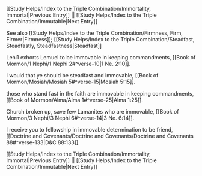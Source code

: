 [[Study Helps/Index to the Triple Combination/Immortality, Immortal|Previous Entry]]  ||  [[Study Helps/Index to the Triple Combination/Immutable|Next Entry]]

 See also [[Study Helps/Index to the Triple Combination/Firmness, Firm, Firmer|Firmness]]; [[Study Helps/Index to the Triple Combination/Steadfast, Steadfastly, Steadfastness|Steadfast]]

 Lehi1 exhorts Lemuel to be immovable in keeping commandments, [[Book of Mormon/1 Nephi/1 Nephi 2#^verse-10|1 Ne. 2:10]].

 I would that ye should be steadfast and immovable, [[Book of Mormon/Mosiah/Mosiah 5#^verse-15|Mosiah 5:15]].

 those who stand fast in the faith are immovable in keeping commandments, [[Book of Mormon/Alma/Alma 1#^verse-25|Alma 1:25]].

 Church broken up, save few Lamanites who are immovable, [[Book of Mormon/3 Nephi/3 Nephi 6#^verse-14|3 Ne. 6:14]].

 I receive you to fellowship in immovable determination to be friend, [[Doctrine and Covenants/Doctrine and Covenants/Doctrine and Covenants 88#^verse-133|D&C 88:133]].

[[Study Helps/Index to the Triple Combination/Immortality, Immortal|Previous Entry]]  ||  [[Study Helps/Index to the Triple Combination/Immutable|Next Entry]]